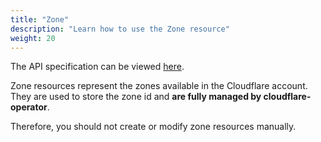 ```yaml
---
title: "Zone"
description: "Learn how to use the Zone resource"
weight: 20
---
```


The API specification can be viewed [here](/docs/cloudflare-operator/api_reference/#cf.containeroo.ch/v1beta1.Zone).

Zone resources represent the zones available in the Cloudflare account.
They are used to store the zone id and **are fully managed by cloudflare-operator**.

Therefore, you should not create or modify zone resources manually.
